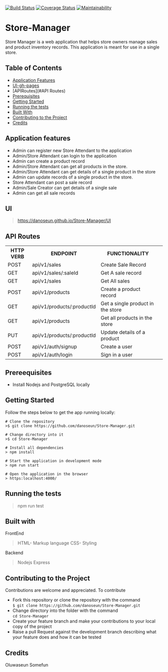 [![Build Status](https://travis-ci.org/danoseun/Store-Manager.svg?branch=develop)](https://travis-ci.org/danoseun/Store-Manager)
[![Coverage Status](https://coveralls.io/repos/github/danoseun/Store-Manager/badge.svg?branch=develop)](https://coveralls.io/github/danoseun/Store-Manager?branch=develop)
[![Maintainability](https://api.codeclimate.com/v1/badges/b7cbde7d8617918e3eaf/maintainability)](https://codeclimate.com/github/danoseun/Store-Manager/maintainability)


# Store-Manager
Store Manager is a web application that helps store owners manage sales and product inventory records. This application is meant for use in a single store.

## Table of Contents
- [Application Features](#application-features)
- [UI-gh-pages](#UI)
- [APIRoutes](#API Routes)
- [Prerequisites](#prerequisites)
- [Getting Started](#getting-started)
- [Running the tests](#running-the-tests)
- [Built With](#built-with)
- [Contributing to the Project](#contributing-to-the-project)
- [Credits](#credits)

## Application features
* Admin can register new Store Attendant to the application
* Admin/Store Attendant can login to the application
* Admin can create a product record
* Admin/Store Attendant can get all products in the store.
* Admin/Store Attendant can get details of a single product in the store
* Admin can update records of a single product in the store.
* Store Attendant can post a sale record
* Admin/Sale Creator can get details of a single sale
* Admin can get all sale records

## UI
> https://danoseun.github.io/Store-Manager/UI

## API Routes

<table>
<tr><th>HTTP VERB</th><th>ENDPOINT</th><th>FUNCTIONALITY</th></tr>

<tr><td>POST</td> <td>api/v1/sales</td>  <td>Create Sale Record</td></tr>

<tr><td>GET</td> <td>api/v1/sales/:saleId</td>  <td>Get A sale record</td></tr>

<tr><td>GET</td> <td>api/v1/sales</td>  <td>Get All sales</td></tr>

<tr><td>POST</td> <td>api/v1/products</td> <td>Create a product record</td></tr>

<tr><td>GET</td> <td>api/v1/products/:productId</td> <td>Get a single product in the store</td></tr>

<tr><td>GET</td> <td>api/v1/products</td> <td>Get all products in the store</td></tr>

<tr><td>PUT</td> <td>api/v1/products/:productId</td> <td>Update details of a product<td></tr>

<tr><td>POST</td> <td>api/v1/auth/signup</td> <td>Create a user</td></tr>

<tr><td>POST</td> <td>api/v1/auth/login</td> <td>Sign in a user</td></tr>
</table>

## Prereequisites
* Install Nodejs and PostgreSQL locally

## Getting Started
Follow the steps below to get the app running locally:
```
# Clone the repository
>$ git clone https://github.com/danoseun/Store-Manager.git

# Change directory into it
>$ cd Store-Manager

# Install all dependencies
> npm install

# Start the application in development mode
> npm run start

# Open the application in the browser
> https:localhost:4000/

```

## Running the tests
> npm run test

## Built with
FrontEnd
> HTML- Markup language
> CSS- Styling

Backend
> Nodejs
>Express

## Contributing to the Project
Contributions are welcome and appreciated. To contribute

- Fork this repository or clone the repository with the command  
`$ git clone https://github.com/danoseun/Store-Manager.git`
- Change directory into the folder with the command  
`cd Store-Manager`
- Create your feature branch and make your contributions to your local copy of the project
- Raise a pull Request against the development branch describing what your feature does and how it can be tested

## Credits
Oluwaseun Somefun